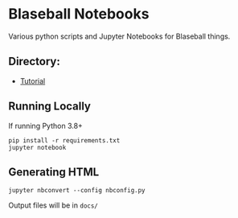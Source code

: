 # Blaseball Notebooks

Various python scripts and Jupyter Notebooks for Blaseball things.

## Directory:
* [Tutorial](https://edgarware.github.io/blaseball_notebooks/tutorial.html)

## Running Locally
If running Python 3.8+
```shell
pip install -r requirements.txt
jupyter notebook
```

## Generating HTML
```shell
jupyter nbconvert --config nbconfig.py
```

Output files will be in `docs/`

